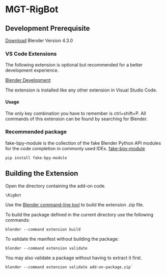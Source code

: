 # MGT-RigBot

## Development Prerequisite

[Download](https://www.blender.org/download/release/Blender4.3/blender-4.3.0-windows-x64.msi/) Blender Version 4.3.0

### VS Code Extensions

The following extension is optional but recommended for a better development experience.

[Blender Development](https://github.com/JacquesLucke/blender_vscode)

The extension is installed like any other extension in Visual Studio Code.

#### Usage

The only key combination you have to remember is ctrl+shift+P. All commands of this extension can be found by searching for Blender.

### Recommended package

fake-bpy-module is the collection of the fake Blender Python API modules for the code completion in commonly used IDEs.
[fake-bpy-module](https://github.com/nutti/fake-bpy-module)

```shell
pip install fake-bpy-module
```

## Building the Extension

Open the directory containing the add-on code.

```shell
\RigBot
```

Use the [Blender command-line tool](https://docs.blender.org/manual/en/latest/advanced/command_line/extension_arguments.html#command-line-args-extension-build) to build the extension .zip file.

To build the package defined in the current directory use the following commands:

```shell
blender --command extension build
```

To validate the manifest without building the package:

```shell
blender --command extension validate
```

You may also validate a package without having to extract it first.

```shell
blender --command extension validate add-on-package.zip`
```
